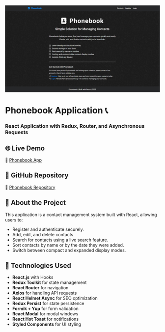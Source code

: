 ![Preview](./preview.jpg)

# Phonebook Application 📞

### React Application with Redux, Router, and Asynchronous Requests

## 🌐 Live Demo
🔗 [Phonebook App](https://goit-react-hw-08-one-henna.vercel.app/)

## 📂 GitHub Repository
🔗 [Phonebook Repository](https://github.com/Valentyn-M/Phonebook_goit-react-hw-08)

## 📖 About the Project
This application is a contact management system built with React, allowing users to:
- Register and authenticate securely.
- Add, edit, and delete contacts.
- Search for contacts using a live search feature.
- Sort contacts by name or by the date they were added.
- Switch between compact and expanded display modes.

## 🚀 Technologies Used
- **React.js** with Hooks
- **Redux Toolkit** for state management
- **React Router** for navigation
- **Axios** for handling API requests
- **React Helmet Async** for SEO optimization
- **Redux Persist** for state persistence
- **Formik + Yup** for form validation
- **React Modal** for modal windows
- **React Hot Toast** for notifications
- **Styled Components** for UI styling
